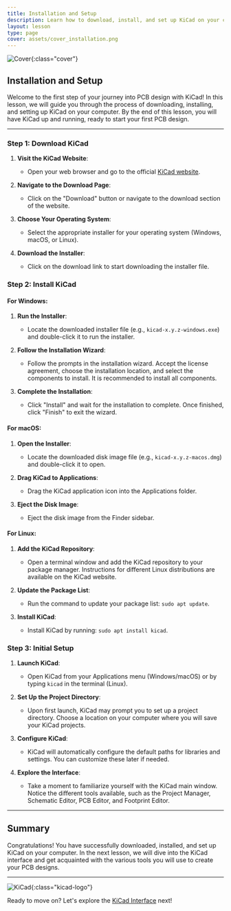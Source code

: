 ```yaml
---
title: Installation and Setup
description: Learn how to download, install, and set up KiCad on your computer.
layout: lesson
type: page
cover: assets/cover_installation.png
---
```


![Cover](assets/cover_installation.png){:class="cover"}

## Installation and Setup

Welcome to the first step of your journey into PCB design with KiCad! In this lesson, we will guide you through the process of downloading, installing, and setting up KiCad on your computer. By the end of this lesson, you will have KiCad up and running, ready to start your first PCB design.

---

### Step 1: Download KiCad

1. **Visit the KiCad Website**:
   - Open your web browser and go to the official [KiCad website](https://kicad.org/).

2. **Navigate to the Download Page**:
   - Click on the "Download" button or navigate to the download section of the website.

3. **Choose Your Operating System**:
   - Select the appropriate installer for your operating system (Windows, macOS, or Linux).

4. **Download the Installer**:
   - Click on the download link to start downloading the installer file.

### Step 2: Install KiCad

#### For Windows:

1. **Run the Installer**:
   - Locate the downloaded installer file (e.g., `kicad-x.y.z-windows.exe`) and double-click it to run the installer.

2. **Follow the Installation Wizard**:
   - Follow the prompts in the installation wizard. Accept the license agreement, choose the installation location, and select the components to install. It is recommended to install all components.

3. **Complete the Installation**:
   - Click "Install" and wait for the installation to complete. Once finished, click "Finish" to exit the wizard.

#### For macOS:

1. **Open the Installer**:
   - Locate the downloaded disk image file (e.g., `kicad-x.y.z-macos.dmg`) and double-click it to open.

2. **Drag KiCad to Applications**:
   - Drag the KiCad application icon into the Applications folder.

3. **Eject the Disk Image**:
   - Eject the disk image from the Finder sidebar.

#### For Linux:

1. **Add the KiCad Repository**:
   - Open a terminal window and add the KiCad repository to your package manager. Instructions for different Linux distributions are available on the KiCad website.

2. **Update the Package List**:
   - Run the command to update your package list: `sudo apt update`.

3. **Install KiCad**:
   - Install KiCad by running: `sudo apt install kicad`.

### Step 3: Initial Setup

1. **Launch KiCad**:
   - Open KiCad from your Applications menu (Windows/macOS) or by typing `kicad` in the terminal (Linux).

2. **Set Up the Project Directory**:
   - Upon first launch, KiCad may prompt you to set up a project directory. Choose a location on your computer where you will save your KiCad projects.

3. **Configure KiCad**:
   - KiCad will automatically configure the default paths for libraries and settings. You can customize these later if needed.

4. **Explore the Interface**:
   - Take a moment to familiarize yourself with the KiCad main window. Notice the different tools available, such as the Project Manager, Schematic Editor, PCB Editor, and Footprint Editor.

---

## Summary

Congratulations! You have successfully downloaded, installed, and set up KiCad on your computer. In the next lesson, we will dive into the KiCad interface and get acquainted with the various tools you will use to create your PCB designs. 

---

![KiCad](assets/kicad_logo.png){:class="kicad-logo"}

Ready to move on? Let's explore the [KiCad Interface](02_interface.md) next!
